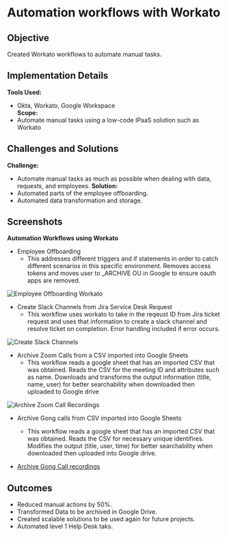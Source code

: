 # Automation workflows with Workato

## Objective
Created Workato workflows to automate manual tasks.

## Implementation Details
**Tools Used:** 
- Okta, Workato, Google Workspace  
**Scope:** 
- Automate manual tasks using a low-code IPaaS solution such as Workato

## Challenges and Solutions
**Challenge:** 
- Automate manual tasks as much as possible when dealing with data, requests, and employees.
**Solution:** 
- Automated parts of the employee offboarding.
- Automated data transformation and storage.

## Screenshots
**Automation Workflows using Workato**
- Employee Offboarding
    - This addresses different triggers and if statements in order to catch different scenarios in this specific environment. Removes access tokens and moves user to _ARCHIVE OU in Google to ensure oauth apps are removed.

![Employee Offboarding Workato](Images_Automation/workato-employee-offboarding.png)

- Create Slack Channels from Jira Service Desk Request
    - This workflow uses workato to take in the reqeust ID from Jira ticket request and uses that information to create a slack channel and resolve ticket on completion. Error handling included if error occurs.

![Create Slack Channels](Images_Automation/automation-create-slack-channels.png)

- Archive Zoom Calls from a CSV imported into Google Sheets
    - This workflow reads a google sheet that has an imported CSV that was obtained. Reads the CSV for the meeting ID and attributes such as name. Downloads and transforms the output information (title, name, user) for better searchability when downloaded then uploaded to Google drive

![Archive Zoom Call Recordings](Images_Automation/automation-archive-zoom-calls.png)

- Archive Gong calls from CSV imported into Google Sheets
    - This workflow reads a google sheet that has an imported CSV that was obtained. Reads the CSV for necessary unique identifires. Modifies the output (title, user, time) for better searchability when downloaded then uploaded into Google drive.

- [Archive Gong Call recordings](Images_Automation/automation-archive-gong-calls.png)

## Outcomes
- Reduced manual actions by 50%.
- Transformed Data to be archived in Google Drive.
- Created scalable solutions to be used again for future projects.
- Automated level 1 Help Desk taks.
